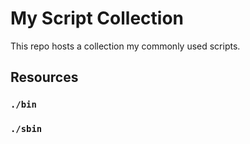# My Script Collection

This repo hosts a collection my commonly used scripts.


## Resources


### `./bin`


### `./sbin`
